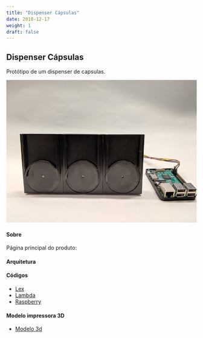 ```yaml
---
title: "Dispenser Cápsulas"
date: 2018-12-17
weight: 1
draft: false
---
```


## Dispenser Cápsulas

Protótipo de um dispenser de capsulas.

![imagem](https://github.com/UnicornRanch/unicornranch/raw/master/static/images/dispenser/dispenser_800X600.png "Dispenser")

#### Sobre

Página principal do produto: 

#### Arquitetura

#### Códigos

- [Lex](https://github.com/UnicornRanch/dispenser/tree/master/lex)
- [Lambda](https://github.com/UnicornRanch/dispenser/tree/master/lambda)
- [Raspberry](https://github.com/UnicornRanch/dispenser/tree/master/raspberry)

#### Modelo impressora 3D

- [Modelo 3d](https://www.tinkercad.com/things/foMHeyyWuFC-dulcegosto/)

